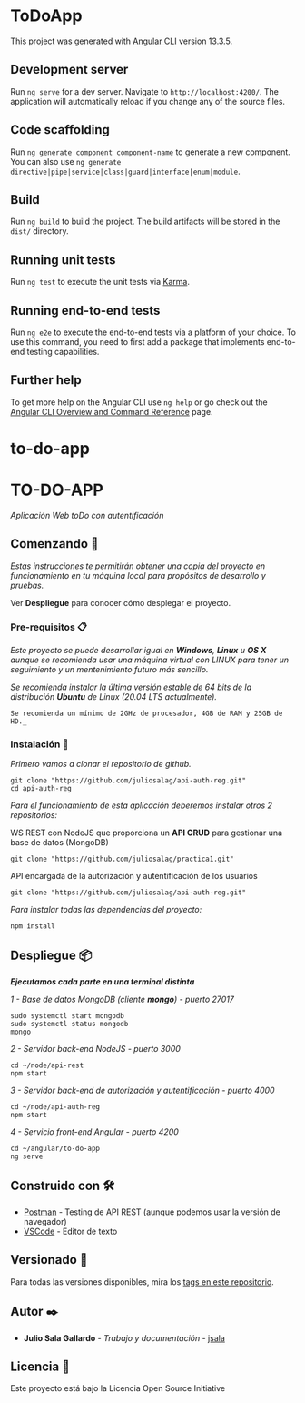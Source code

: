 # ToDoApp

This project was generated with [Angular CLI](https://github.com/angular/angular-cli) version 13.3.5.

## Development server

Run `ng serve` for a dev server. Navigate to `http://localhost:4200/`. The application will automatically reload if you change any of the source files.

## Code scaffolding

Run `ng generate component component-name` to generate a new component. You can also use `ng generate directive|pipe|service|class|guard|interface|enum|module`.

## Build

Run `ng build` to build the project. The build artifacts will be stored in the `dist/` directory.

## Running unit tests

Run `ng test` to execute the unit tests via [Karma](https://karma-runner.github.io).

## Running end-to-end tests

Run `ng e2e` to execute the end-to-end tests via a platform of your choice. To use this command, you need to first add a package that implements end-to-end testing capabilities.

## Further help

To get more help on the Angular CLI use `ng help` or go check out the [Angular CLI Overview and Command Reference](https://angular.io/cli) page.
# to-do-app

# TO-DO-APP

_Aplicación Web toDo con autentificación_

## Comenzando 🚀

_Estas instrucciones te permitirán obtener una copia del proyecto en funcionamiento en tu máquina local para propósitos de desarrollo y pruebas._

Ver **Despliegue** para conocer cómo desplegar el proyecto.


### Pre-requisitos 📋

_Este proyecto se puede desarrollar igual en **Windows**, **Linux** u **OS X** aunque se recomienda usar una máquina virtual con LINUX para tener un seguimiento y un mentenimiento futuro más sencillo._

_Se recomienda instalar la última versión estable de 64 bits de la distribución **Ubuntu** de Linux (20.04 LTS actualmente)._

```
Se recomienda un mínimo de 2GHz de procesador, 4GB de RAM y 25GB de HD._ 
```

### Instalación 🔧

_Primero vamos a clonar el repositorio de github._
```
git clone "https://github.com/juliosalag/api-auth-reg.git"
cd api-auth-reg
```

_Para el funcionamiento de esta aplicación deberemos instalar otros 2 repositorios:_

WS REST con NodeJS que proporciona un **API CRUD** para gestionar una base de datos (MongoDB)
```
git clone "https://github.com/juliosalag/practica1.git"
```

API encargada de la autorización y autentificación de los usuarios
```
git clone "https://github.com/juliosalag/api-auth-reg.git"
```

_Para instalar todas las dependencias del proyecto:_
```
npm install
```

## Despliegue 📦

_**Ejecutamos cada parte en una terminal distinta**_

_1 - Base de datos MongoDB (cliente **mongo**) - puerto 27017_
```
sudo systemctl start mongodb
sudo systemctl status mongodb
mongo
```
_2 - Servidor back-end NodeJS - puerto 3000_
```
cd ~/node/api-rest
npm start
```
_3 - Servidor back-end de autorización y autentificación - puerto 4000_
```
cd ~/node/api-auth-reg
npm start
```
_4 - Servicio front-end Angular - puerto 4200_
```
cd ~/angular/to-do-app
ng serve
```

## Construido con 🛠️

* [Postman](https://www.getpostman.com/) - Testing de API REST (aunque podemos usar la versión de navegador)
* [VSCode](https://code.visualstudio.com/Download) - Editor de texto

## Versionado 📌

Para todas las versiones disponibles, mira los [tags en este repositorio](https://github.com/juliosalag/to-do-app/tags).

## Autor ✒️

* **Julio Sala Gallardo** - *Trabajo y documentación* - [jsala](https://github.com/juliosalag)

## Licencia 📄

Este proyecto está bajo la Licencia Open Source Initiative